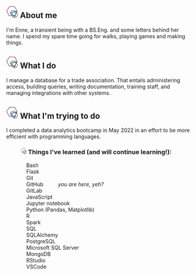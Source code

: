 ## ![icon](./icon/favicon-32x32.png) About me
I'm Enne, a transient being with a BS.Eng. and some letters behind her name. I spend my spare time going for walks, playing games and making things.

## ![icon](./icon/favicon-32x32.png) What I do
I manage a database for a trade association. That entails administering access, building queries, writing documentation, training staff, and managing integrations with other systems.


## ![icon](./icon/favicon-32x32.png) What I'm trying to do
I completed a data analytics bootcamp in May 2022 in an effort to be more efficient with programming languages.
### &nbsp; &nbsp; &nbsp; &nbsp; &nbsp; ![icon](./icon/favicon-16x16.png) Things I've learned (and will continue learning!):
 &emsp; &emsp; &emsp; Bash<br />
 &emsp; &emsp; &emsp; Flask<br />
 &emsp; &emsp; &emsp; Git<br />
 &emsp; &emsp; &emsp; GitHub &emsp; &emsp; *you are here, yeh?* <br />
 &emsp; &emsp; &emsp; GitLab<br />
 &emsp; &emsp; &emsp; JavaScript<br />
 &emsp; &emsp; &emsp; Jupyter notebook<br />
 &emsp; &emsp; &emsp; Python (Pandas, Matplotlib)<br />
 &emsp; &emsp; &emsp; R<br />
 &emsp; &emsp; &emsp; Spark<br />
 &emsp; &emsp; &emsp; SQL<br />
 &emsp; &emsp; &emsp; SQLAlchemy<br />
 &emsp; &emsp; &emsp; PostgreSQL<br />
 &emsp; &emsp; &emsp; Microsoft SQL Server<br />
 &emsp; &emsp; &emsp; MongoDB<br />
 &emsp; &emsp; &emsp; RStudio<br />
 &emsp; &emsp; &emsp; VSCode<br />

